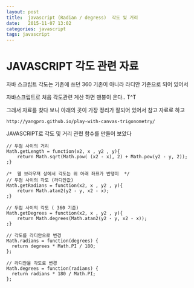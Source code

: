```yaml
---
layout: post
title:  javascript (Radian / degress)  각도 및 거리 
date:   2015-11-07 13:02
categories: javascript
tags: javascript
---
```

# JAVASCRIPT 각도 관련 자료
 
자바 스크립트 각도는 기존에 쓰던 360 기존이 아니라 라디안 기준으로 되어 있어서
 
자바스크립트로 처음 각도관련 계산 하면 맨붕이 온다.. T^T

그래서 자료를 찾다 보니 아래의 곳이 가장 정리가 잘되어 있어서 참고 자료로 하고

    http://yangpro.github.io/play-with-canvas-trigonometry/

JAVASCRIPT로 각도 및 거리  관련 함수를 만들어 보았다 

    // 두점 사이의 거리 
    Math.getLength = function(x2, x , y2 , y){
    	return Math.sqrt(Math.pow( (x2 - x), 2) + Math.pow(y2 - y, 2));
    ;}
    
    /*  웹 브라우져 상에서 각도는 위 아래 좌표가 반댕미  */ 
    // 두점 사이의 각도 (라디안값)
    Math.getRadians = function(x2, x , y2 , y){
    	return Math.atan2(y2 - y, x2 - x);
    ;}
    
    // 두점 사이의 각도 ( 360 기준)
    Math.getDegrees = function(x2, x , y2 , y){
    	return Math.degrees(Math.atan2(y2 - y, x2 - x));
    ;}

    // 각도를 라디안으로 변경 
    Math.radians = function(degrees) {
      return degrees * Math.PI / 180;
    };

    // 라디안을 각도로 변경 
    Math.degrees = function(radians) {
      return radians * 180 / Math.PI;
    };
